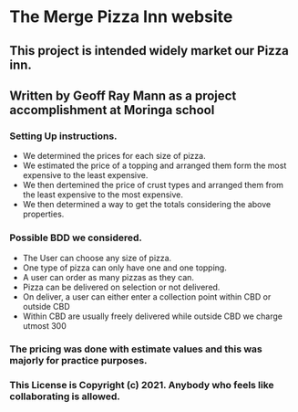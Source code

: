 # The Merge Pizza Inn website
## This project is intended widely market our Pizza inn.
## Written by Geoff Ray Mann as a project accomplishment at Moringa school
### Setting Up instructions.
* We determined the prices for each size of pizza.
* We estimated the price of a topping and arranged them form the most expensive to the least expensive.
* We then dertemined the price of crust types and arranged them from the least expensive to the most expensive.
* We then determined a way to get the totals considering the above properties.
### Possible BDD we considered.
* The User can choose any size of pizza.
* One type of pizza can only have one and one topping.
* A user can order as many pizzas as they can.
* Pizza can be delivered on selection or not delivered.
* On deliver, a user can either enter a collection point within CBD or outside CBD
* Within CBD are usually freely delivered while outside CBD we charge utmost 300
### The pricing was done with estimate values and this was majorly for practice purposes.
### This License is Copyright (c) 2021. Anybody who feels like collaborating is allowed.